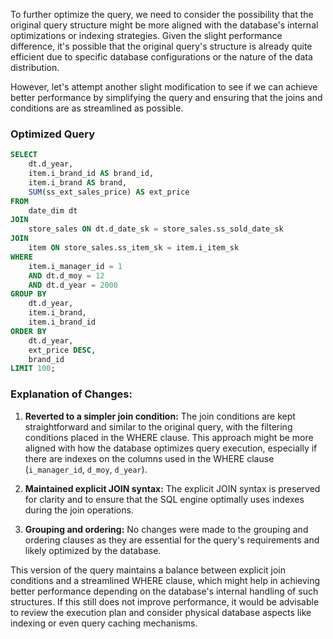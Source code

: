 To further optimize the query, we need to consider the possibility that the original query structure might be more aligned with the database's internal optimizations or indexing strategies. Given the slight performance difference, it's possible that the original query's structure is already quite efficient due to specific database configurations or the nature of the data distribution.

However, let's attempt another slight modification to see if we can achieve better performance by simplifying the query and ensuring that the joins and conditions are as streamlined as possible.

### Optimized Query

```sql
SELECT 
    dt.d_year,
    item.i_brand_id AS brand_id,
    item.i_brand AS brand,
    SUM(ss_ext_sales_price) AS ext_price
FROM 
    date_dim dt
JOIN 
    store_sales ON dt.d_date_sk = store_sales.ss_sold_date_sk
JOIN 
    item ON store_sales.ss_item_sk = item.i_item_sk
WHERE 
    item.i_manager_id = 1
    AND dt.d_moy = 12
    AND dt.d_year = 2000
GROUP BY 
    dt.d_year,
    item.i_brand,
    item.i_brand_id
ORDER BY 
    dt.d_year,
    ext_price DESC,
    brand_id
LIMIT 100;
```

### Explanation of Changes:

1. **Reverted to a simpler join condition:** The join conditions are kept straightforward and similar to the original query, with the filtering conditions placed in the WHERE clause. This approach might be more aligned with how the database optimizes query execution, especially if there are indexes on the columns used in the WHERE clause (`i_manager_id`, `d_moy`, `d_year`).

2. **Maintained explicit JOIN syntax:** The explicit JOIN syntax is preserved for clarity and to ensure that the SQL engine optimally uses indexes during the join operations.

3. **Grouping and ordering:** No changes were made to the grouping and ordering clauses as they are essential for the query's requirements and likely optimized by the database.

This version of the query maintains a balance between explicit join conditions and a streamlined WHERE clause, which might help in achieving better performance depending on the database's internal handling of such structures. If this still does not improve performance, it would be advisable to review the execution plan and consider physical database aspects like indexing or even query caching mechanisms.